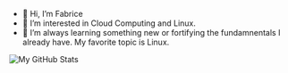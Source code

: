 - 👋 Hi, I’m Fabrice
- 👀 I’m interested in Cloud Computing and Linux.
- 🌱 I’m always learning something new or fortifying the fundamnentals I already have. My favorite topic is Linux.

![My GitHub Stats](https://fabr1ce.github.io/sthats_me/)

<!---
Fabr1ce/Fabr1ce is a ✨ special ✨ repository because its `README.md` (this file) appears on your GitHub profile.
You can click the Preview link to take a look at your changes.
--->

